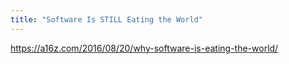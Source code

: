 ```yaml
---
title: "Software Is STILL Eating the World"
---
```


https://a16z.com/2016/08/20/why-software-is-eating-the-world/
